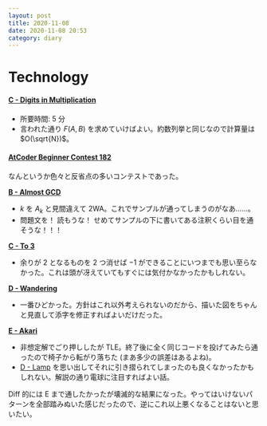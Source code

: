 ```yaml
---
layout: post
title: 2020-11-08
date: 2020-11-08 20:53
category: diary
---
```


# Technology

#### [C - Digits in Multiplication](https://atcoder.jp/contests/abc057/tasks/abc057_c)
- 所要時間: 5 分
- 言われた通り $F(A, B)$ を求めていけばよい。約数列挙と同じなので計算量は $O(\sqrt{N})$。

#### [AtCoder Beginner Contest 182](https://atcoder.jp/contests/abc182)
なんというか色々と反省点の多いコンテストであった。

**[B - Almost GCD](https://atcoder.jp/contests/abc182/tasks/abc182_b)**
- $k$ を $A_k$ と見間違えて 2WA。これでサンプルが通ってしまうのがなあ……。
- 問題文を！ 読もうな！ せめてサンプルの下に書いてある注釈くらい目を通そうな！！！

**[C - To 3](https://atcoder.jp/contests/abc182/tasks/abc182_c)**
- 余りが $2$ となるものを $2$ つ消せば $-1$ ができることにいつまでも思い至らなかった。これは頭が冴えていてもすぐには気付かなかったかもしれない。

**[D - Wandering](https://atcoder.jp/contests/abc182/tasks/abc182_d)**
- 一番ひどかった。方針はこれ以外考えられないのだから、描いた図をちゃんと見直して添字を修正すればよいだけだった。

**[E - Akari](https://atcoder.jp/contests/abc182/tasks/abc182_e)**
- 非想定解でごり押ししたが TLE。終了後に全く同じコードを投げてみたら通ったので椅子から転がり落ちた (まあ多少の誤差はあるよね)。
- [D - Lamp](https://atcoder.jp/contests/abc129/tasks/abc129_d) を思い出してそれに引き摺られてしまったのも良くなかったかもしれない。解説の通り電球に注目すればよい話。

Diff 的には E まで通したかったが壊滅的な結果になった。やってはいけないパターンを全部踏みぬいた感じだったので、逆にこれ以上悪くなることはないと思いたい。